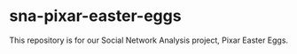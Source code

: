 # sna-pixar-easter-eggs
This repository is for our Social Network Analysis project, Pixar Easter Eggs. 
